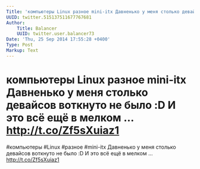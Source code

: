 ```yaml
---
Title: 'компьютеры Linux разное mini-itx Давненько у меня столько девайсов воткнуто не было :D И это всё ещё в мелком … http://t.co/Zf5sXuiaz1'
UUID: twitter.515137511677767681
Author:
    Title: Balancer
    UUID: twitter.user.balancer73
Date: 'Thu, 25 Sep 2014 17:55:28 +0400'
Type: Post
Markup: Text
---
```


# компьютеры Linux разное mini-itx Давненько у меня столько девайсов воткнуто не было :D И это всё ещё в мелком … http://t.co/Zf5sXuiaz1

#компьютеры #Linux #разное #mini-itx Давненько у меня
столько девайсов воткнуто не было :D И это всё ещё в мелком
… http://t.co/Zf5sXuiaz1